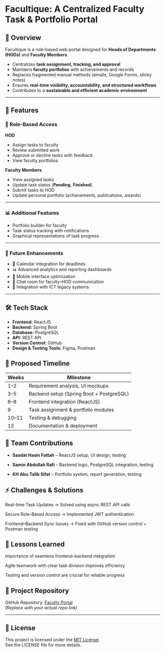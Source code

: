 # Facultique: A Centralized Faculty Task & Portfolio Portal  

## 🚀 Overview  
Facultique is a role-based web portal designed for **Heads of Departments (HODs)** and **Faculty Members**.  

- Centralizes **task assignment, tracking, and approval**  
- Maintains **faculty portfolios** with achievements and records  
- Replaces fragmented manual methods (emails, Google Forms, sticky notes)  
- Ensures **real-time visibility, accountability, and structured workflows**  
- Contributes to a **sustainable and efficient academic environment**  

---

## 🎯 Features  

### 👤 Role-Based Access  
**HOD**  
- Assign tasks to faculty  
- Review submitted work  
- Approve or decline tasks with feedback  
- View faculty portfolios  

**Faculty Members**  
- View assigned tasks  
- Update task status (**Pending**, **Finished**)  
- Submit tasks to HOD  
- Update personal portfolio (achievements, publications, awards)  

---

### 📊 Additional Features  
- Portfolio builder for faculty  
- Task status tracking with notifications  
- Graphical representations of task progress  

---

### 🔮 Future Enhancements  
- 📅 Calendar integration for deadlines  
- 📊 Advanced analytics and reporting dashboards  
- 📱 Mobile interface optimization  
- 💬 Chat room for faculty–HOD communication  
- 🔗 Integration with ICT legacy systems  

---

## 🛠️ Tech Stack  
- **Frontend:** ReactJS  
- **Backend:** Spring Boot  
- **Database:** PostgreSQL  
- **API:** REST API  
- **Version Control:** GitHub  
- **Design & Testing Tools:** Figma, Postman  

## 📅 Proposed Timeline

| Weeks   | Milestone                                |
|---------|------------------------------------------|
| 1–2     | Requirement analysis, UI mockups         |
| 3–5     | Backend setup (Spring Boot + PostgreSQL) |
| 6–8     | Frontend integration (ReactJS)           |
| 9       | Task assignment & portfolio modules      |
| 10–11   | Testing & debugging                      |
| 12      | Documentation & deployment               |


## 👥 Team Contributions

- **Saadat Hasin Fattah** – ReactJS setup, UI design, testing

- **Samin Abdullah Rafi** – Backend logic, PostgreSQL integration, testing

- **KH Abu Talib Sifat** – Portfolio system, report generation, testing

## ⚡ Challenges & Solutions

Real-time Task Updates → Solved using async REST API calls

Secure Role-Based Access → Implemented JWT authentication

Frontend–Backend Sync Issues → Fixed with GitHub version control + Postman testing

## 📖 Lessons Learned

Importance of seamless frontend–backend integration

Agile teamwork with clear task division improves efficiency

Testing and version control are crucial for reliable progress

## 🔗 Project Repository  

GitHub Repository: [Faculty Portal](https://github.com/voidsamin/Facultique.git)  
*(Replace with your actual repo link)*  

---

## 📜 License  
This project is licensed under the [MIT License](./LICENSE).  
See the LICENSE file for more details. 
